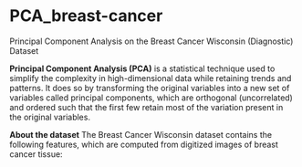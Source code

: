 # PCA_breast-cancer
Principal Component Analysis on the Breast Cancer Wisconsin (Diagnostic) Dataset

**Principal Component Analysis (PCA)** is a statistical technique used to simplify the complexity in high-dimensional data while retaining trends and patterns. It does so by transforming the original variables into a new set of variables called principal components, which are orthogonal (uncorrelated) and ordered such that the first few retain most of the variation present in the original variables.

**About the dataset**
The Breast Cancer Wisconsin dataset contains the following features, which are computed from digitized images of breast cancer tissue:
